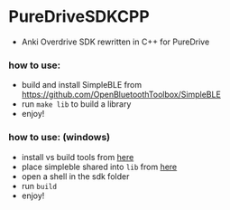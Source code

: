 # PureDriveSDKCPP
- Anki Overdrive SDK rewritten in C++ for PureDrive

### how to use:
- build and install SimpleBLE from https://github.com/OpenBluetoothToolbox/SimpleBLE
- run `make lib` to build a library
- enjoy!

### how to use: (windows)
- install vs build tools from [here](https://visualstudio.microsoft.com/downloads)
- place simpleble shared into `lib` from [here](https://github.com/OpenBluetoothToolbox/SimpleBLE/releases)
- open a shell in the sdk folder
- run `build`
- enjoy!